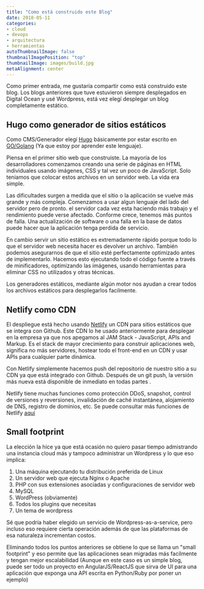 ```yaml
---
title: "Como está construido este Blog"
date: 2018-05-11
categories:
- cloud
- devops
- arquitectura
- herramientas
autoThumbnailImage: false
thumbnailImagePosition: "top"
thumbnailImage: images/build.jpg
metaAlignment: center
---
```


Como primer entrada, me gustaría compartir como está construido este blog. Los blogs anteriores que tuve estuvieron siempre desplegados en Digital Ocean y usé Wordpress, está vez elegí desplegar un blog completamente estático. 

<!--more-->


## Hugo como generador de sitios estáticos

Como CMS/Generador elegí [Hugo](https://gohugo.io/) básicamente por estar escrito en [GO/Golang](https://golang.org/) (Ya que estoy por aprender este lenguaje).

Piensa en el primer sitio web que construiste. La mayoría de los desarrolladores comenzamos creando una serie de páginas en HTML individuales usando imágenes, CSS y tal vez un poco  de JavaScript. Solo teniamos que colocar estos archivos en un servidor web. La vida era simple.

Las dificultades surgen a medida que el sitio o la aplicación se vuelve más grande y más compleja. Comenzamos a usar algun lenguaje del lado del servidor pero de pronto. el servidor cada vez esta haciendo más trabajo y el rendimiento puede verse afectado. Conforme crece, tenemos más puntos de falla. Una actualización de software o una falla en la base de datos puede hacer que la aplicación tenga perdida de servicio.

En cambio servir  un sitio estático es extremadamente rápido porque todo lo que el servidor web necesita hacer es devolver un archivo. También podemos asegurarnos de que el sitio esté perfectamente optimizado antes de implementarlo. Hacemos esto ejecutando todo el código fuente a través de minificadores, optimizando las imágenes, usando herramientas para eliminar CSS no utilizados y otras técnicas.

Los generadores estáticos, mediante algún motor nos ayudan a crear todos los archivos estáticos para desplegarlos facilmente.

## Netlify como CDN

El despliegue está hecho usando [Netlify](https://www.netlify.com) un CDN para sitios estáticos que se integra con Github. Este CDN lo he usado anteriormente para desplegar en la empresa ya que nos apegamos al JAM Stack - JavaScript, APIs and Markup. Es el stack de mayor crecimiento para construir aplicaciones web, significa no más servidores, hostear todo el front-end en un CDN y usar APIs para cualquier parte dinámica.

Con Netlify simplemente hacemos push del repositorio de  nuestro sitio a su CDN ya que está integrado con Github. Después de un git push, la versión más nueva está disponible de inmediato en todas partes .

Netlify tiene muchas funciones como protección DDoS, snapshot, control de versiones y reversiones, invalidación de caché instantánea, alojamiento de DNS, registro de dominios, etc. Se puede  consultar más funciones de Netlify [aquí](https://www.netlify.com/features/)


## Small footprint

La elección la hice ya que está ocasión no quiero pasar tiempo admistrando una instancia cloud más y tampoco administrar un Wordpress y lo que eso implica:


1. Una máquina ejecutando tu distribución preferida de Linux
2. Un servidor web que ejecuta Nginx o Apache
3. PHP con sus extensiones asociadas y configuraciones de servidor web
4. MySQL
5. WordPress (obviamente)
6. Todos los plugins que necesitas 
7. Un tema de wordpress 

 Sé que podría haber elegido un servicio de Wordpress-as-a-service, pero incluso eso requiere cierta operación además de que las plataformas de esa naturaleza incrementan costos.

 Eliminando todos los puntos anteriores se obtiene lo que se llama un "small footprint" y eso permite que las aplicaciones sean migradas más facilmente y tengan mejor escalabilidad (Aunque en este caso es un simple blog, puede ser todo un proyecto en AngularJS/ReactJS que sirva de UI para una aplicación que exponga una API escrita en Python/Ruby por poner un ejemplo)



